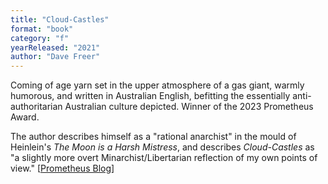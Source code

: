 ```yaml
---
title: "Cloud-Castles"
format: "book"
category: "f"
yearReleased: "2021"
author: "Dave Freer"
---
```

Coming of age yarn set in the upper atmosphere of a gas giant, warmly humorous, and written in Australian English, befitting the essentially anti-authoritarian Australian culture depicted. Winner of the 2023 
Prometheus Award.

The author describes himself as a "rational anarchist" in the mould of Heinlein's _The Moon is a Harsh Mistress_, and describes _Cloud-Castles_ as "a slightly more overt Minarchist/Libertarian reflection 
of my own points of view." [<a href="https://www.lfs.org/blog/the-prometheus-interview-with-dave-freer-the-2023-best-novel-winner-for-cloud-castles/">Prometheus Blog</a>]

